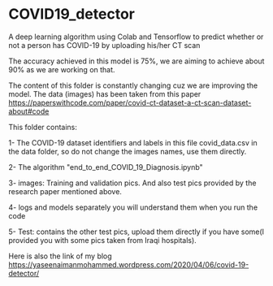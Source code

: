 # COVID19_detector
A deep learning algorithm using Colab and Tensorflow to predict whether or not a person has COVID-19 by uploading his/her CT scan

The accuracy achieved in this model is 75%, we are aiming to achieve about 90% as we are working on that.

The content of this folder is constantly changing cuz we are improving the model.
The data (images) has been taken from this paper
https://paperswithcode.com/paper/covid-ct-dataset-a-ct-scan-dataset-about#code

This folder contains:


1- The COVID-19 dataset identifiers and labels in this file covid_data.csv in the data folder, so do not change the images names, use them directly.


2- The algorithm "end_to_end_COVID_19_Diagnosis.ipynb"


3- images: Training and validation pics. And also test pics provided by the research paper mentioned above.


4- logs and models separately you will understand them when you run the code


5- Test: contains the other test pics, upload them directly if you have some(I provided you with some pics taken from Iraqi hospitals).  

Here is also the link of my blog
https://yaseenaimanmohammed.wordpress.com/2020/04/06/covid-19-detector/
